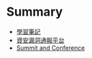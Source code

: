 # Summary

* [學習筆記](README.md)
* [資安漏洞通報平台](lou-dong-ping-tai.md)
* [Summit and Conference](summit-and-conference.md)

